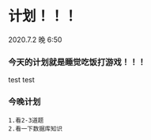 # 计划！！！

2020.7.2 晚 6:50

### 今天的计划就是睡觉吃饭打游戏！！！
test test

### 今晚计划 
    1.看2-3道题
    2.看一下数据库知识
    